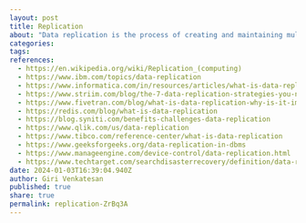 ```yaml
---
layout: post
title: Replication
about: "Data replication is the process of creating and maintaining multiple copies of the same data in different locations as a way of ensuring data availability, reliability and resilience across an organization."
categories:
tags:
references:
  - https://en.wikipedia.org/wiki/Replication_(computing)
  - https://www.ibm.com/topics/data-replication
  - https://www.informatica.com/in/resources/articles/what-is-data-replication.html
  - https://www.striim.com/blog/the-7-data-replication-strategies-you-need-to-know
  - https://www.fivetran.com/blog/what-is-data-replication-why-is-it-important
  - https://redis.com/blog/what-is-data-replication
  - https://blog.syniti.com/benefits-challenges-data-replication
  - https://www.qlik.com/us/data-replication
  - https://www.tibco.com/reference-center/what-is-data-replication
  - https://www.geeksforgeeks.org/data-replication-in-dbms
  - https://www.manageengine.com/device-control/data-replication.html
  - https://www.techtarget.com/searchdisasterrecovery/definition/data-replication
date: 2024-01-03T16:39:04.940Z
author: Giri Venkatesan
published: true
share: true
permalink: replication-ZrBq3A
---
```

